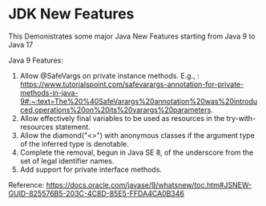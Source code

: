 # JDK New Features
This Demonistrates some major Java New Features starting from Java 9 to Java 17

Java 9 Features:
1. Allow @SafeVargs on private instance methods. E.g., : https://www.tutorialspoint.com/safevarargs-annotation-for-private-methods-in-java-9#:~:text=The%20%40SafeVarargs%20annotation%20was%20introduced,operations%20on%20its%20varargs%20parameters.
2. Allow effectively final variables to be used as resources in the try-with-resources statement.
3. Allow the diamond("<>") with anonymous classes if the argument type of the inferred type is denotable.
4. Complete the removal, begun in Java SE 8, of the underscore from the set of legal identifier names.
5. Add support for private interface methods.

Reference: https://docs.oracle.com/javase/9/whatsnew/toc.htm#JSNEW-GUID-825576B5-203C-4C8D-85E5-FFDA4CA0B346



